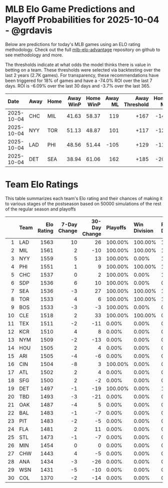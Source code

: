 # MLB Elo Game Predictions and Playoff Probabilities for 2025-10-04 - @grdavis
Below are predictions for today's MLB games using an ELO rating methodology. Check out the full [mlb-elo-advantage](https://github.com/grdavis/mlb-elo-advantage) repository on github to see methodology and more.

The thresholds indicate at what odds the model thinks there is value in betting on a team. These thresholds were selected via backtesting over the last 2 years (2.7K games). For transparency, these recommendations have been triggered for 18% of games and have a -74.0% ROI over the last 7 days. ROI is -6.09% over the last 30 days and -3.7% over the last 365.

| Date       | Away   | Home   |   Away WinP |   Home WinP |   Away ML |   Away Threshold |   Home ML |   Home Threshold |
|:-----------|:-------|:-------|------------:|------------:|----------:|-----------------:|----------:|-----------------:|
| 2025-10-04 | CHC    | MIL    |       41.63 |       58.37 |       119 |             +167 |      -145 |             -111 |
| 2025-10-04 | NYY    | TOR    |       51.13 |       48.87 |       101 |             +117 |      -121 |             +127 |
| 2025-10-04 | LAD    | PHI    |       48.56 |       51.44 |      -105 |             +129 |      -115 |             +116 |
| 2025-10-04 | DET    | SEA    |       38.94 |       61.06 |       162 |             +185 |      -207 |             -122 |

# Team Elo Ratings
This table summarizes each team's Elo rating and their chances of making it to various stages of the postseason based on 50000 simulations of the rest of the regular season and playoffs

|    | Team   |   Elo Rating |   7-Day Change |   30-Day Change | Playoffs   | Win Division   | Reach Div. Rd.   | Reach CS   | Reach WS   | Win WS   |
|---:|:-------|-------------:|---------------:|----------------:|:-----------|:---------------|:-----------------|:-----------|:-----------|:---------|
|  1 | LAD    |         1563 |             10 |              26 | 100.00%    | 100.00%        | 100.00%          | 53.06%     | 28.65%     | 17.08%   |
|  2 | MIL    |         1561 |              2 |             -10 | 100.00%    | 100.00%        | 100.00%          | 60.07%     | 31.41%     | 18.62%   |
|  3 | NYY    |         1559 |              5 |              13 | 100.00%    | 0.00%          | 100.00%          | 57.93%     | 38.44%     | 19.88%   |
|  4 | PHI    |         1551 |              1 |               9 | 100.00%    | 100.00%        | 100.00%          | 46.94%     | 23.08%     | 12.60%   |
|  5 | CHC    |         1537 |              0 |               2 | 100.00%    | 0.00%          | 100.00%          | 39.93%     | 16.86%     | 8.37%    |
|  6 | SDP    |         1536 |              6 |              10 | 100.00%    | 0.00%          | 0.00%            | 0.00%      | 0.00%      | 0.00%    |
|  7 | SEA    |         1536 |             -3 |              27 | 100.00%    | 100.00%        | 100.00%          | 64.87%     | 28.37%     | 11.45%   |
|  8 | TOR    |         1533 |              4 |               6 | 100.00%    | 100.00%        | 100.00%          | 42.07%     | 23.29%     | 9.40%    |
|  9 | BOS    |         1533 |             -3 |              -3 | 100.00%    | 0.00%          | 0.00%            | 0.00%      | 0.00%      | 0.00%    |
| 10 | CLE    |         1518 |              2 |              33 | 100.00%    | 100.00%        | 0.00%            | 0.00%      | 0.00%      | 0.00%    |
| 11 | TEX    |         1511 |             -2 |             -11 | 0.00%      | 0.00%          | 0.00%            | 0.00%      | 0.00%      | 0.00%    |
| 12 | KCR    |         1510 |              4 |               8 | 0.00%      | 0.00%          | 0.00%            | 0.00%      | 0.00%      | 0.00%    |
| 13 | NYM    |         1509 |             -2 |             -13 | 0.00%      | 0.00%          | 0.00%            | 0.00%      | 0.00%      | 0.00%    |
| 14 | HOU    |         1505 |              2 |               4 | 0.00%      | 0.00%          | 0.00%            | 0.00%      | 0.00%      | 0.00%    |
| 15 | ARI    |         1505 |             -4 |              -6 | 0.00%      | 0.00%          | 0.00%            | 0.00%      | 0.00%      | 0.00%    |
| 16 | CIN    |         1504 |             -8 |               3 | 100.00%    | 0.00%          | 0.00%            | 0.00%      | 0.00%      | 0.00%    |
| 17 | ATL    |         1502 |              2 |               4 | 0.00%      | 0.00%          | 0.00%            | 0.00%      | 0.00%      | 0.00%    |
| 18 | SFG    |         1500 |              2 |              -2 | 0.00%      | 0.00%          | 0.00%            | 0.00%      | 0.00%      | 0.00%    |
| 19 | DET    |         1497 |             -1 |             -19 | 100.00%    | 0.00%          | 100.00%          | 35.13%     | 9.91%      | 2.60%    |
| 20 | TBD    |         1493 |             -3 |             -21 | 0.00%      | 0.00%          | 0.00%            | 0.00%      | 0.00%      | 0.00%    |
| 21 | OAK    |         1487 |             -4 |               5 | 0.00%      | 0.00%          | 0.00%            | 0.00%      | 0.00%      | 0.00%    |
| 22 | BAL    |         1483 |             -1 |              -7 | 0.00%      | 0.00%          | 0.00%            | 0.00%      | 0.00%      | 0.00%    |
| 23 | PIT    |         1483 |             -2 |              -5 | 0.00%      | 0.00%          | 0.00%            | 0.00%      | 0.00%      | 0.00%    |
| 24 | FLA    |         1481 |              2 |              11 | 0.00%      | 0.00%          | 0.00%            | 0.00%      | 0.00%      | 0.00%    |
| 25 | STL    |         1473 |             -1 |              -7 | 0.00%      | 0.00%          | 0.00%            | 0.00%      | 0.00%      | 0.00%    |
| 26 | MIN    |         1454 |              0 |               0 | 0.00%      | 0.00%          | 0.00%            | 0.00%      | 0.00%      | 0.00%    |
| 27 | CHW    |         1443 |              4 |              -5 | 0.00%      | 0.00%          | 0.00%            | 0.00%      | 0.00%      | 0.00%    |
| 28 | ANA    |         1434 |             -3 |             -26 | 0.00%      | 0.00%          | 0.00%            | 0.00%      | 0.00%      | 0.00%    |
| 29 | WSN    |         1431 |             -5 |             -10 | 0.00%      | 0.00%          | 0.00%            | 0.00%      | 0.00%      | 0.00%    |
| 30 | COL    |         1370 |             -2 |             -14 | 0.00%      | 0.00%          | 0.00%            | 0.00%      | 0.00%      | 0.00%    |